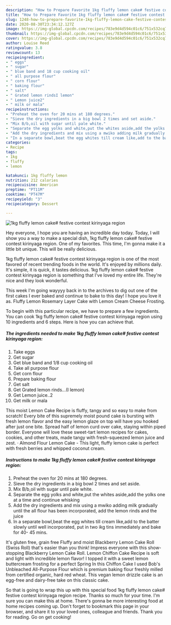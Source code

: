 ```yaml
---
description: "How to Prepare Favorite 1kg fluffy lemon cake# festive contest kirinyaga region"
title: "How to Prepare Favorite 1kg fluffy lemon cake# festive contest kirinyaga region"
slug: 1248-how-to-prepare-favorite-1kg-fluffy-lemon-cake-festive-contest-kirinyaga-region
date: 2020-08-30T23:34:12.127Z
image: https://img-global.cpcdn.com/recipes/783e9d4d594c01c6/751x532cq70/1kg-fluffy-lemon-cake-festive-contest-kirinyaga-region-recipe-main-photo.jpg
thumbnail: https://img-global.cpcdn.com/recipes/783e9d4d594c01c6/751x532cq70/1kg-fluffy-lemon-cake-festive-contest-kirinyaga-region-recipe-main-photo.jpg
cover: https://img-global.cpcdn.com/recipes/783e9d4d594c01c6/751x532cq70/1kg-fluffy-lemon-cake-festive-contest-kirinyaga-region-recipe-main-photo.jpg
author: Louise Reed
ratingvalue: 3.8
reviewcount: 13
recipeingredient:
- " eggs"
- " sugar"
- " blue band and 18 cup cooking oil"
- " all purpose flour"
- " corn flour"
- " baking flour"
- " salt"
- " Grated lemon rindsI lemon"
- " Lemon juice2"
- " milk or mala"
recipeinstructions:
- "Preheat the oven for 20 mins at 180 degrees."
- "Sieve the dry ingredients in a big bowl 2 times and set aside."
- "Mix B/b,oil with sugar until pale white."
- "Separate the egg yolks and white,put the whites aside,add the yolks one at a time and continue whisking"
- "Add the dry ingredients and mix using a mwiko adding milk gradually until the all flour has been incorporated, add the lemon rinds and the juice"
- "In a separate bowl,beat the egg whites till cream like,add to the batter slowly until well incorporated, put in two ikg tins immediately and bake for 40- 45 mins."
categories:
- Recipe
tags:
- 1kg
- fluffy
- lemon

katakunci: 1kg fluffy lemon 
nutrition: 212 calories
recipecuisine: American
preptime: "PT11M"
cooktime: "PT47M"
recipeyield: "3"
recipecategory: Dessert

---
```



![1kg fluffy lemon cake# festive contest kirinyaga region](https://img-global.cpcdn.com/recipes/783e9d4d594c01c6/751x532cq70/1kg-fluffy-lemon-cake-festive-contest-kirinyaga-region-recipe-main-photo.jpg)

Hey everyone, I hope you are having an incredible day today. Today, I will show you a way to make a special dish, 1kg fluffy lemon cake# festive contest kirinyaga region. One of my favorites. This time, I'm gonna make it a little bit unique. This will be really delicious.

1kg fluffy lemon cake# festive contest kirinyaga region is one of the most favored of recent trending foods in the world. It's enjoyed by millions daily. It's simple, it is quick, it tastes delicious. 1kg fluffy lemon cake# festive contest kirinyaga region is something that I've loved my entire life. They're nice and they look wonderful.

This week I&#39;m going wayyyy back in to the archives to dig out one of the first cakes I ever baked and continue to bake to this day! I hope you love it as. Fluffy Lemon Rosemary Layer Cake with Lemon Cream Cheese Frosting.


To begin with this particular recipe, we have to prepare a few ingredients. You can cook 1kg fluffy lemon cake# festive contest kirinyaga region using 10 ingredients and 6 steps. Here is how you can achieve that.

<!--inarticleads1-->

##### The ingredients needed to make 1kg fluffy lemon cake# festive contest kirinyaga region:

1. Take  eggs
1. Get  sugar
1. Get  blue band and 1/8 cup cooking oil
1. Take  all purpose flour
1. Get  corn flour
1. Prepare  baking flour
1. Get  salt
1. Get  Grated lemon rinds...(I lemon)
1. Get  Lemon juice..2
1. Get  milk or mala


This moist Lemon Cake Recipe is fluffy, tangy and so easy to make from scratch! Every bite of this supremely moist pound cake is bursting with fresh lemon flavor and the easy lemon glaze on top will have you hooked after just one bite. Spread half of lemon curd over cake, staying within piped border. Everyone will love these sweet-tart lemon recipes for cakes, cookies, and other treats, made tangy with fresh-squeezed lemon juice and zest. · Almond Flour Lemon Cake - This light, fluffy lemon cake is perfect with fresh berries and whipped coconut cream. 

<!--inarticleads2-->

##### Instructions to make 1kg fluffy lemon cake# festive contest kirinyaga region:

1. Preheat the oven for 20 mins at 180 degrees.
1. Sieve the dry ingredients in a big bowl 2 times and set aside.
1. Mix B/b,oil with sugar until pale white.
1. Separate the egg yolks and white,put the whites aside,add the yolks one at a time and continue whisking
1. Add the dry ingredients and mix using a mwiko adding milk gradually until the all flour has been incorporated, add the lemon rinds and the juice
1. In a separate bowl,beat the egg whites till cream like,add to the batter slowly until well incorporated, put in two ikg tins immediately and bake for 40- 45 mins.


It&#39;s gluten free, grain free Fluffy and moist Blackberry Lemon Cake Roll (Swiss Roll) that&#39;s easier than you think! Impress everyone with this show-stopping Blackberry Lemon Cake Roll. Lemon Chiffon Cake Recipe is soft and light with incredible lemon flavor! I topped it with a sweet lemon buttercream frosting for a perfect Spring In this Chiffon Cake I used Bob&#39;s Unbleached All-Purpose Flour which is premium baking flour freshly milled from certified organic, hard red wheat. This vegan lemon drizzle cake is an egg-free and dairy-free take on this classic cake. 

So that is going to wrap this up with this special food 1kg fluffy lemon cake# festive contest kirinyaga region recipe. Thanks so much for your time. I'm sure you can make this at home. There's gonna be more interesting food at home recipes coming up. Don't forget to bookmark this page in your browser, and share it to your loved ones, colleague and friends. Thank you for reading. Go on get cooking!
